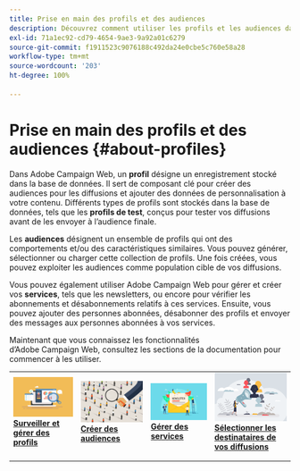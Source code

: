 ```yaml
---
title: Prise en main des profils et des audiences
description: Découvrez comment utiliser les profils et les audiences dans Campaign Web
exl-id: 71a1ec92-cd79-4654-9ae3-9a92a01c6279
source-git-commit: f1911523c9076188c492da24e0cbe5c760e58a28
workflow-type: tm+mt
source-wordcount: '203'
ht-degree: 100%

---
```


# Prise en main des profils et des audiences {#about-profiles}

Dans Adobe Campaign Web, un **profil** désigne un enregistrement stocké dans la base de données. Il sert de composant clé pour créer des audiences pour les diffusions et ajouter des données de personnalisation à votre contenu. Différents types de profils sont stockés dans la base de données, tels que les **profils de test**, conçus pour tester vos diffusions avant de les envoyer à l’audience finale.

Les **audiences** désignent un ensemble de profils qui ont des comportements et/ou des caractéristiques similaires. Vous pouvez générer, sélectionner ou charger cette collection de profils. Une fois créées, vous pouvez exploiter les audiences comme population cible de vos diffusions.

Vous pouvez également utiliser Adobe Campaign Web pour gérer et créer vos **services**, tels que les newsletters, ou encore pour vérifier les abonnements et désabonnements relatifs à ces services. Ensuite, vous pouvez ajouter des personnes abonnées, désabonner des profils et envoyer des messages aux personnes abonnées à vos services.

Maintenant que vous connaissez les fonctionnalités d’Adobe Campaign Web, consultez les sections de la documentation pour commencer à les utiliser.

<table style="table-layout:fixed"><tr style="border: 0;">
<td>
<a href="about-recipients.md">
<img src="../assets/do-not-localize/profiles-audiences-profile.png" alt="Image Surveiller et gérer des profils">
</a>
<div>
<a href="about-recipients.md"><strong>Surveiller et gérer des profils</strong></a>
</div>
<p>
</td>
<td>
<a href="create-audience.md">
<img src="../assets/do-not-localize/profiles-audiences-audience.png" alt="Image Créer des audiences">
</a>
<div><a href="create-audience.md"><strong>Créer des audiences</strong>
</div>
<p>
</td>
<td>
<a href="manage-services.md">
<img src="../assets/do-not-localize/profiles-audiences-service.png" alt="Image Gérer des services">
</a>
<div>
<a href="manage-services.md"><strong>Gérer des services</strong></a>
</div>
<p></td>
<td>
<a href="add-audience.md">
<img src="../assets/do-not-localize/profiles-audiences-deliveries.png" alt="Image Sélectionner les destinataires de vos diffusions">
</a>
<div>
<a href="add-audience.md"><strong>Sélectionner les destinataires de vos diffusions</strong></a>
</div>
<p></td>
</tr></table>